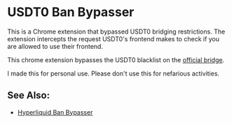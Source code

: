 # USDT0 Ban Bypasser
This is a Chrome extension that bypassed USDT0 bridging restrictions. The extension intercepts the request USDT0's frontend makes to check if you are allowed to use their frontend.

This chrome extension bypasses the USDT0 blacklist on the [official bridge](https://usdt0.to/transfer).

I made this for personal use. Please don't use this for nefarious activities.

## See Also:
- [Hyperliquid Ban Bypasser](https://github.com/QuixThe2nd/Hyperliquid-Ban-Bypasser)
